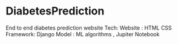 # DiabetesPrediction

End to end diabetes prediction website
Tech: 
Website : HTML CSS 
Framework: Django
Model : ML algorithms , Jupiter Notebook
